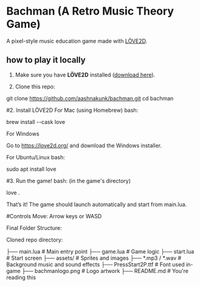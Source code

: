 #  Bachman (A Retro Music Theory Game)

A pixel-style music education game made with [LÖVE2D](https://love2d.org/). 

##  how to play it locally

1. Make sure you have **LÖVE2D** installed ([download here](https://love2d.org/)).

2. Clone this repo:

git clone https://github.com/aashnakunk/bachman.git
cd bachman

#2. Install LÖVE2D
For Mac (using Homebrew)
bash: 

brew install --cask love

For Windows

Go to https://love2d.org/ and download the Windows installer.

For Ubuntu/Linux
bash:

sudo apt install love

#3. Run the game!
bash:
(in the game's directory) 

love .

That’s it! The game should launch automatically and start from main.lua.

#Controls
Move: Arrow keys or WASD

Final Folder Structure: 

Cloned repo directory: 

├── main.lua             # Main entry point
├── game.lua             # Game logic
├── start.lua            # Start screen
├── assets/              # Sprites and images
├── *.mp3 / *.wav        # Background music and sound effects
├── PressStart2P.ttf     # Font used in-game
├── bachmanlogo.png      # Logo artwork
├── README.md            # You're reading this
